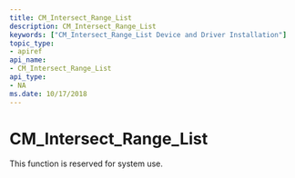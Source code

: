 ```yaml
---
title: CM_Intersect_Range_List
description: CM_Intersect_Range_List
keywords: ["CM_Intersect_Range_List Device and Driver Installation"]
topic_type:
- apiref
api_name:
- CM_Intersect_Range_List
api_type:
- NA
ms.date: 10/17/2018
---
```


# CM_Intersect_Range_List

This function is reserved for system use.

